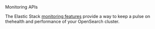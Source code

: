 Monitoring APIs

The Elastic Stack [monitoring features](https://opensearch.org/docs/opensearch/rest-api/index/)
provide a way to keep a pulse on thehealth and performance of your OpenSearch cluster.
